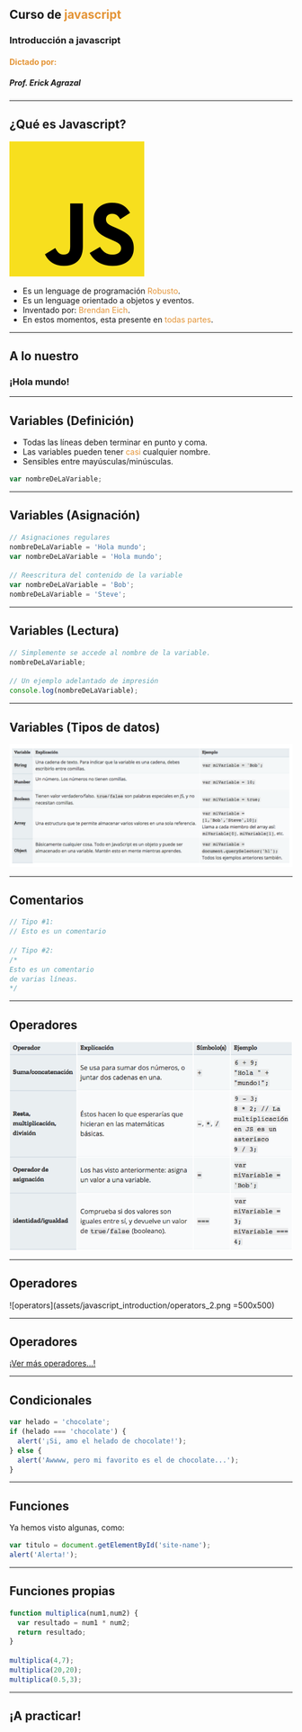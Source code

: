 ## Curso de <span style="color: #e49436">javascript</span>
### Introducción a javascript
#### <span style="color: #e49436">Dictado por:</span>
##### Prof. Erick Agrazal

---

¿Qué es Javascript?
-------------------
![javascript_logo](assets/javascript_logo.png)
- Es un lenguage de programación <span style="color: #e49436">Robusto</span>.
- Es un lenguage orientado a objetos y eventos.
- Inventado por: <span style="color: #e49436">Brendan Eich</span>.
- En estos momentos, esta presente en <span style="color: #e49436">todas partes</span>.

---

A lo nuestro
------------

### ¡Hola mundo!

---

Variables (Definición)
----------------------

- Todas las líneas deben terminar en punto y coma.
- Las variables pueden tener <span style="color: #e49436">casi</span> cualquier nombre.
- Sensibles entre mayúsculas/minúsculas.

```js
var nombreDeLaVariable;
```

---

Variables (Asignación)
----------------------

```js
// Asignaciones regulares
nombreDeLaVariable = 'Hola mundo';
var nombreDeLaVariable = 'Hola mundo';

// Reescritura del contenido de la variable
var nombreDeLaVariable = 'Bob';
nombreDeLaVariable = 'Steve';
```
---

Variables (Lectura)
-------------------

```js
// Simplemente se accede al nombre de la variable.
nombreDeLaVariable;

// Un ejemplo adelantado de impresión
console.log(nombreDeLaVariable);
```
---

Variables (Tipos de datos)
--------------------------

![Variables_types](assets/javascript_introduction/variables_types.png)

---

Comentarios
-----------

```js
// Tipo #1:
// Esto es un comentario

// Tipo #2:
/*
Esto es un comentario
de varias líneas.
*/
```
---

Operadores
----------

![operators](assets/javascript_introduction/operators_1.png)

--- 

Operadores
----------

![operators](assets/javascript_introduction/operators_2.png =500x500)

---

Operadores
----------

[¡Ver más operadores...!](https://developer.mozilla.org/es/docs/Web/JavaScript/Referencia/Operadores)

--- 

Condicionales
-------------

```js
var helado = 'chocolate';
if (helado === 'chocolate') {
  alert('¡Si, amo el helado de chocolate!');    
} else {
  alert('Awwww, pero mi favorito es el de chocolate...');    
}
```

---

Funciones 
---------

Ya hemos visto algunas, como:
```js
var titulo = document.getElementById('site-name');
alert('Alerta!');
```

--- 

Funciones propias
-----------------

```js
function multiplica(num1,num2) {
  var resultado = num1 * num2;
  return resultado;
}

multiplica(4,7);
multiplica(20,20);
multiplica(0.5,3);
```

---

¡A practicar!
-------------